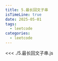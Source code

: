 ```yaml
---
title: 5.最长回文子串
isTimeLine: true
date: 2025-05-01
tags:
  - leetcode
categories:
  - leetcode
---
```


<<< ./5.最长回文子串.js
